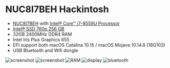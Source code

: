 #  NUC8I7BEH Hackintosh

* [NUC8I7BEH](https://ark.intel.com/content/www/us/en/ark/products/126140/intel-nuc-kit-nuc8i7beh.html) with [Intel® Core™ i7-8559U Processor](https://ark.intel.com/content/www/us/en/ark/products/126140/intel-nuc-kit-nuc8i7beh.html)
* [Intel® SSD 760p 256 GB](https://ark.intel.com/content/www/us/en/ark/products/134583/intel-ssd-760p-series-256gb-m-2-80mm-pcie-3-0-x4-3d2-tlc.html)
* 32GB 2400MHz DDR4 RAM
* Intel Iris Plus Graphics 655
* EFI support both macOS Catalina 10.15 / macOS Mojave 10.14.6 (18G103)
* USB Bluetooth and Wifi dongle

![screenshot](https://raw.githubusercontent.com/suxiaogang/intel-nuc8i7beh-hackintosh/master/desktop.jpg)
![screenshot](https://raw.githubusercontent.com/suxiaogang/intel-nuc8i7beh-hackintosh/master/desktop10146.jpg)
![RAM](https://raw.githubusercontent.com/suxiaogang/intel-nuc8i7beh-hackintosh/master/ram.jpg)
![display](https://raw.githubusercontent.com/suxiaogang/intel-nuc8i7beh-hackintosh/master/display.jpg)
![bluetooth](https://raw.githubusercontent.com/suxiaogang/intel-nuc8i7beh-hackintosh/master/bluetooth.jpg)

